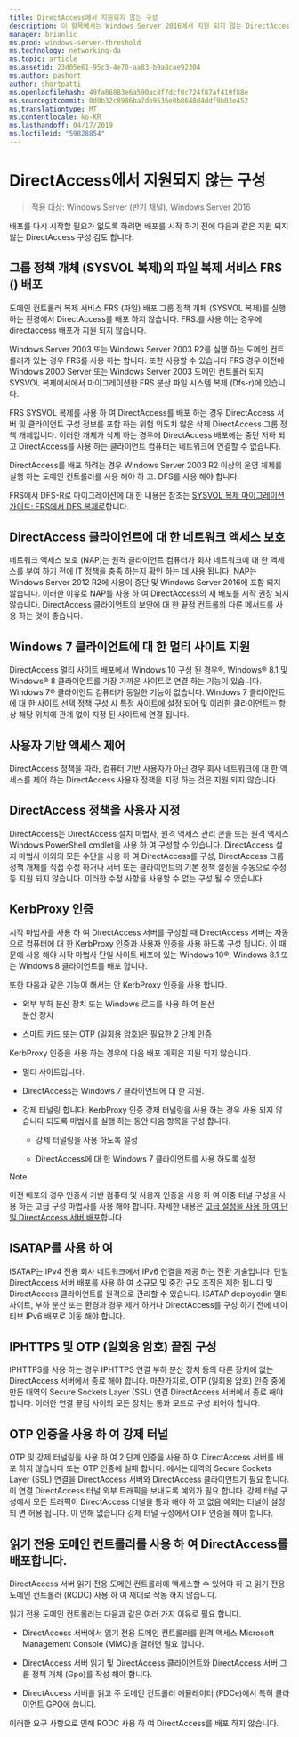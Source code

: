 ```yaml
---
title: DirectAccess에서 지원되지 않는 구성
description: 이 항목에서는 Windows Server 2016에서 지원 되지 않는 DirectAccess 구성의 목록을 제공합니다.
manager: brianlic
ms.prod: windows-server-threshold
ms.technology: networking-da
ms.topic: article
ms.assetid: 23d05e61-95c3-4e70-aa83-b9a8cae92304
ms.author: pashort
author: shortpatti
ms.openlocfilehash: 49fa86883e6a590ac8f7dcf0c724f87af419f88e
ms.sourcegitcommit: 0d0b32c8986ba7db9536e0b8648d4ddf9b03e452
ms.translationtype: MT
ms.contentlocale: ko-KR
ms.lasthandoff: 04/17/2019
ms.locfileid: "59828854"
---
```

# <a name="directaccess-unsupported-configurations"></a>DirectAccess에서 지원되지 않는 구성

>적용 대상: Windows Server (반기 채널), Windows Server 2016

배포를 다시 시작할 필요가 없도록 하려면 배포를 시작 하기 전에 다음과 같은 지원 되지 않는 DirectAccess 구성 검토 합니다.  

## <a name="bkmk_frs"></a>그룹 정책 개체 (SYSVOL 복제)의 파일 복제 서비스 FRS () 배포  
도메인 컨트롤러 복제 서비스 FRS (파일) 배포 그룹 정책 개체 (SYSVOL 복제)를 실행 하는 환경에서 DirectAccess를 배포 하지 않습니다. FRS.를 사용 하는 경우에 directaccess 배포가 지원 되지 않습니다.  
  
Windows Server 2003 또는 Windows Server 2003 R2를 실행 하는 도메인 컨트롤러가 있는 경우 FRS를 사용 하는 합니다. 또한 사용할 수 있습니다 FRS 경우 이전에 Windows 2000 Server 또는 Windows Server 2003 도메인 컨트롤러 되지 SYSVOL 복제에서에서 마이그레이션한 FRS 분산 파일 시스템 복제 (Dfs-r)에 있습니다.  
  
FRS SYSVOL 복제를 사용 하 여 DirectAccess를 배포 하는 경우 DirectAccess 서버 및 클라이언트 구성 정보를 포함 하는 위험 의도치 않은 삭제 DirectAccess 그룹 정책 개체입니다. 이러한 개체가 삭제 하는 경우에 DirectAccess 배포에는 중단 저하 되 고 DirectAccess를 사용 하는 클라이언트 컴퓨터는 네트워크에 연결할 수 없습니다.  
  
DirectAccess를 배포 하려는 경우 Windows Server 2003 R2 이상의 운영 체제를 실행 하는 도메인 컨트롤러를 사용 해야 하 고. DFS를 사용 해야 합니다.  
  
FRS에서 DFS-R로 마이그레이션에 대 한 내용은 참조는 [SYSVOL 복제 마이그레이션 가이드: FRS에서 DFS 복제로](https://technet.microsoft.com/library/dd640019(v=ws.10).aspx)합니다.  
  
## <a name="bkmk_nap"></a>DirectAccess 클라이언트에 대 한 네트워크 액세스 보호  
네트워크 액세스 보호 (NAP)는 원격 클라이언트 컴퓨터가 회사 네트워크에 대 한 액세스를 부여 하기 전에 IT 정책을 충족 하는지 확인 하는 데 사용 됩니다. NAP는 Windows Server 2012 R2에 사용이 중단 및 Windows Server 2016에 포함 되지 않습니다. 이러한 이유로 NAP를 사용 하 여 DirectAccess의 새 배포를 시작 권장 되지 않습니다. DirectAccess 클라이언트의 보안에 대 한 끝점 컨트롤의 다른 메서드를 사용 하는 것이 좋습니다.  
  
## <a name="bkmk_multi"></a>Windows 7 클라이언트에 대 한 멀티 사이트 지원  
DirectAccess 멀티 사이트 배포에서 Windows 10 구성 된 경우&reg;, Windows&reg; 8.1 및 Windows&reg; 8 클라이언트를 가장 가까운 사이트로 연결 하는 기능이 있습니다.  Windows 7&reg; 클라이언트 컴퓨터가 동일한 기능이 없습니다. Windows 7 클라이언트에 대 한 사이트 선택 정책 구성 시 특정 사이트에 설정 되어 및 이러한 클라이언트는 항상 해당 위치에 관계 없이 지정 된 사이트에 연결 됩니다.  
  
## <a name="bkmk_user"></a>사용자 기반 액세스 제어  
DirectAccess 정책을 따라, 컴퓨터 기반 사용자가 아닌 경우 회사 네트워크에 대 한 액세스를 제어 하는 DirectAccess 사용자 정책을 지정 하는 것은 지원 되지 않습니다.  
  
## <a name="bkmk_policy"></a>DirectAccess 정책을 사용자 지정  
DirectAccess는 DirectAccess 설치 마법사, 원격 액세스 관리 콘솔 또는 원격 액세스 Windows PowerShell cmdlet을 사용 하 여 구성할 수 있습니다. DirectAccess 설치 마법사 이외의 모든 수단을 사용 하 여 DirectAccess를 구성, DirectAccess 그룹 정책 개체를 직접 수정 하거나 서버 또는 클라이언트의 기본 정책 설정을 수동으로 수정 등 지원 되지 않습니다. 이러한 수정 사항을 사용할 수 없는 구성 될 수 있습니다.  
  
## <a name="bkmk_kerb"></a>KerbProxy 인증  
시작 마법사를 사용 하 여 DirectAccess 서버를 구성할 때 DirectAccess 서버는 자동으로 컴퓨터에 대 한 KerbProxy 인증과 사용자 인증을 사용 하도록 구성 됩니다. 이 때문에 사용 해야 시작 마법사 단일 사이트 배포에 있는 Windows 10&reg;, Windows 8.1 또는 Windows 8 클라이언트를 배포 합니다.  
  
또한 다음과 같은 기능이 해서는 안 KerbProxy 인증을 사용 합니다.  
  
-   외부 부하 분산 장치 또는 Windows 로드를 사용 하 여 분산   
    분산 장치  
  
-   스마트 카드 또는 OTP (일회용 암호)은 필요한 2 단계 인증  
  
KerbProxy 인증을 사용 하는 경우에 다음 배포 계획은 지원 되지 않습니다.  
  
-   멀티 사이트입니다.  
  
-   DirectAccess는 Windows 7 클라이언트에 대 한 지원.  
  
-   강제 터널링 합니다. KerbProxy 인증 강제 터널링을 사용 하는 경우 사용 되지 않습니다 되도록 마법사를 실행 하는 동안 다음 항목을 구성 합니다.  
  
    -   강제 터널링을 사용 하도록 설정  
  
    -   DirectAccess에 대 한 Windows 7 클라이언트를 사용 하도록 설정  
  
> [!NOTE]  
> 이전 배포의 경우 인증서 기반 컴퓨터 및 사용자 인증을 사용 하 여 이중 터널 구성을 사용 하는 고급 구성 마법사를 사용 해야 합니다. 자세한 내용은 [고급 설정을 사용 하 여 단일 DirectAccess 서버 배포](../../remote-access/directaccess/single-server-advanced/Deploy-a-Single-DirectAccess-Server-with-Advanced-Settings.md)합니다.  
  
## <a name="bkmk_isa"></a>ISATAP를 사용 하 여  
ISATAP는 IPv4 전용 회사 네트워크에서 IPv6 연결을 제공 하는 전환 기술입니다. 단일 DirectAccess 서버 배포를 사용 하 여 소규모 및 중간 규모 조직은 제한 됩니다 및 DirectAccess 클라이언트를 원격으로 관리할 수 있습니다. ISATAP deployedin 멀티 사이트, 부하 분산 또는 환경과 경우 제거 하거나 DirectAccess를 구성 하기 전에 네이티브 IPv6 배포로 이동 해야 합니다.  
  
## <a name="bkmk_iphttps"></a>IPHTTPS 및 OTP (일회용 암호) 끝점 구성  
IPHTTPS를 사용 하는 경우 IPHTTPS 연결 부하 분산 장치 등의 다른 장치에 없는 DirectAccess 서버에서 종료 해야 합니다. 마찬가지로, OTP (일회용 암호) 인증 중에 만든 대역의 Secure Sockets Layer (SSL) 연결 DirectAccess 서버에서 종료 해야 합니다. 이러한 연결 끝점 사이의 모든 장치는 통과 모드로 구성 되어야 합니다.  
  
## <a name="bkmk_ft"></a>OTP 인증을 사용 하 여 강제 터널  
OTP 및 강제 터널링을 사용 하 여 2 단계 인증을 사용 하 여 DirectAccess 서버를 배포 하지 않습니다 또는 OTP 인증에 실패 합니다. 에서는 대역의 Secure Sockets Layer (SSL) 연결을 DirectAccess 서버와 DirectAccess 클라이언트가 필요 합니다. 이 연결 DirectAccess 터널 외부 트래픽을 보내도록 예외가 필요 합니다. 강제 터널 구성에서 모든 트래픽이 DirectAccess 터널을 통과 해야 하 고 없음 예외는 터널이 설정 되 면 허용 됩니다. 이 인해 없습니다 강제 터널 구성에서 OTP 인증을 해야 합니다.  
  
## <a name="bkmk_rodc"></a>읽기 전용 도메인 컨트롤러를 사용 하 여 DirectAccess를 배포합니다.  
DirectAccess 서버 읽기 전용 도메인 컨트롤러에 액세스할 수 있어야 하 고 읽기 전용 도메인 컨트롤러 (RODC) 사용 하 여 제대로 작동 하지 않습니다.  
  
읽기 전용 도메인 컨트롤러는 다음과 같은 여러 가지 이유로 필요 합니다.  
  
-   DirectAccess 서버에서 읽기 전용 도메인 컨트롤러를 원격 액세스 Microsoft Management Console (MMC)을 열려면 필요 합니다.  
  
-   DirectAccess 서버 읽기 및 DirectAccess 클라이언트와 DirectAccess 서버 그룹 정책 개체 (Gpo)를 작성 해야 합니다.  
  
-   DirectAccess 서버를 읽고 주 도메인 컨트롤러 에뮬레이터 (PDCe)에서 특히 클라이언트 GPO에 씁니다.  
  
이러한 요구 사항으로 인해 RODC 사용 하 여 DirectAccess를 배포 하지 않습니다.  
  


